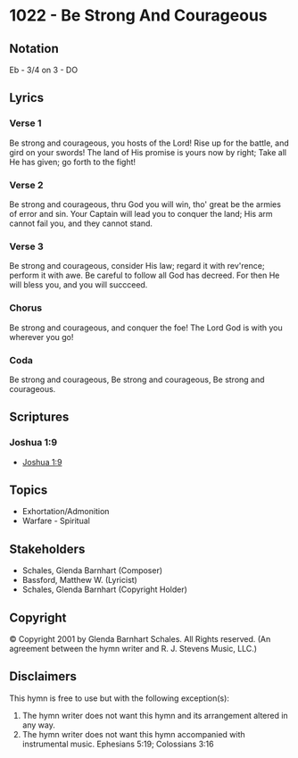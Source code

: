 # 1022 - Be Strong And Courageous

## Notation

Eb - 3/4 on 3 - DO

## Lyrics

### Verse 1

Be strong and courageous, you hosts of the Lord! Rise up for the battle, and gird on your swords! The land of His promise is yours now by right; Take all He has given; go forth to the fight!

### Verse 2

Be strong and courageous, thru God you will win, tho' great be the armies of error and sin. Your Captain will lead you to conquer the land; His arm cannot fail you, and they cannot stand.

### Verse 3

Be strong and courageous, consider His law; regard it with rev'rence; perform it with awe. Be careful to follow all God has decreed. For then He will bless you, and you will succceed.

### Chorus

Be strong and courageous, and conquer the foe! The Lord God is with you wherever you go!

### Coda

Be strong and courageous, Be strong and courageous, Be strong and courageous.


## Scriptures

### Joshua 1:9

- [Joshua 1:9](https://www.biblegateway.com/passage/?search=Joshua%201%3A9)


## Topics

- Exhortation/Admonition
- Warfare - Spiritual

## Stakeholders

- Schales, Glenda Barnhart (Composer)
- Bassford, Matthew W. (Lyricist)
- Schales, Glenda Barnhart (Copyright Holder)

## Copyright

© Copyright 2001 by Glenda Barnhart Schales. All Rights reserved.
(An agreement between the hymn writer and R. J. Stevens Music, LLC.)

## Disclaimers

This hymn is free to use but with the following exception(s):
1. The hymn writer does not want this hymn and its arrangement altered in any way.
2. The hymn writer does not want this hymn accompanied with instrumental music.
Ephesians 5:19; Colossians 3:16

